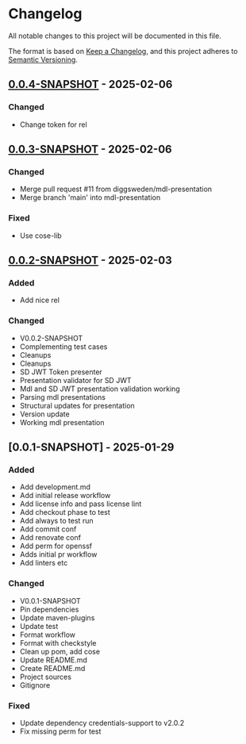# Changelog

All notable changes to this project will be documented in this file.

The format is based on [Keep a Changelog](https://keepachangelog.com/en/1.0.0/),
and this project adheres to [Semantic Versioning](https://semver.org/spec/v2.0.0.html).

## [0.0.4-SNAPSHOT] - 2025-02-06

### Changed

- Change token for rel

## [0.0.3-SNAPSHOT] - 2025-02-06

### Changed

- Merge pull request #11 from diggsweden/mdl-presentation
- Merge branch 'main' into mdl-presentation

### Fixed

- Use cose-lib

## [0.0.2-SNAPSHOT] - 2025-02-03

### Added

- Add nice rel

### Changed

- V0.0.2-SNAPSHOT
- Complementing test cases
- Cleanups
- Cleanups
- SD JWT Token presenter
- Presentation validator for SD JWT
- Mdl and SD JWT presentation validation working
- Parsing mdl presentations
- Structural updates for presentation
- Version update
- Working mdl presentation

## [0.0.1-SNAPSHOT] - 2025-01-29

### Added

- Add development.md
- Add initial release workflow
- Add license info and pass license lint
- Add checkout phase to test
- Add always to test run
- Add commit conf
- Add renovate conf
- Add perm for openssf
- Adds initial pr workflow
- Add linters etc

### Changed

- V0.0.1-SNAPSHOT
- Pin dependencies
- Update maven-plugins
- Update test
- Format workflow
- Format with checkstyle
- Clean up pom, add cose
- Update README.md
- Create README.md
- Project sources
- Gitignore

### Fixed

- Update dependency credentials-support to v2.0.2
- Fix missing perm for test

[0.0.4-SNAPSHOT]: https://github.com/diggsweden/eudiw-wallet-token-lib/compare/v0.0.3-SNAPSHOT..v0.0.4-SNAPSHOT
[0.0.3-SNAPSHOT]: https://github.com/diggsweden/eudiw-wallet-token-lib/compare/v0.0.2-SNAPSHOT..v0.0.3-SNAPSHOT
[0.0.2-SNAPSHOT]: https://github.com/diggsweden/eudiw-wallet-token-lib/compare/v0.0.1-SNAPSHOT..v0.0.2-SNAPSHOT

<!-- generated by git-cliff -->
